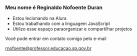 ### Meu nome é **Reginaldo Nofoente Duran**

- Estou lecionando na Alura
- Estou trabalhando com a linguagem JavaScript
- Utilizo esse espaço paraorganizar e compartilhar projetos

Você pode entrar em contato comigo pelo e-mail 

rnofoente@professor.educacao.sp.gov.br 

